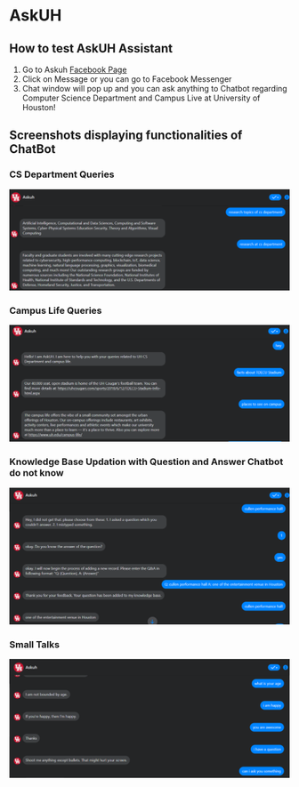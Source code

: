 # AskUH

## How to test AskUH Assistant

1. Go to Askuh  [Facebook Page](https://www.facebook.com/profile.php?id=100088157080878)
2. Click on Message or you can go to Facebook Messenger 
3. Chat window will pop up and you can ask anything to Chatbot regarding Computer Science Department and Campus Live at University of Houston!

## Screenshots displaying functionalities of ChatBot

### CS Department Queries
<img src="cs_department_queries.png" width="700"/>

### Campus Life Queries
<img src="campus_life_queries.png" width="700"/>

### Knowledge Base Updation with Question and Answer Chatbot do not know
<img src="knowledgebase_updation.png" width="700"/>

### Small Talks
<img src="small_talks.png" width="700"/>
